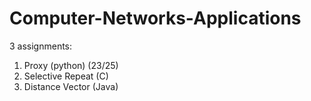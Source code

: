 # Computer-Networks-Applications

3 assignments:

1. Proxy (python) (23/25)
2. Selective Repeat (C)
3. Distance Vector (Java)
